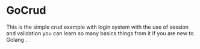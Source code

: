 # GoCrud
This is the simple crud example with login system with the use of session and validation you can learn so many basics things from it if you are new to Golang .
